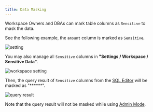 ```yaml
---
title: Data Masking
---
```


<EnterpriseOnlyBlock />

Workspace Owners and DBAs can mark table columns as `Sensitive` to mask the data.

See the following example, the `amount` column is marked as `Sensitive`.

![setting](/content/docs/security/mask-data/mask-data-setting.webp)

You may also manage all `Sensitive` columns in **"Settings / Workspace / Sensitive Data"**.

![workspace setting](/content/docs/security/mask-data/mask-data-workspace-setting.webp)

Then, the query result of `Sensitive` columns from the [SQL Editor](/docs/sql-editor/overview) will be masked as "\*\*\*\*\*\*".

![query result](/content/docs/security/mask-data/mask-data-masked.webp)

Note that the query result will not be masked while using [Admin Mode](/docs/sql-editor/admin-mode).
